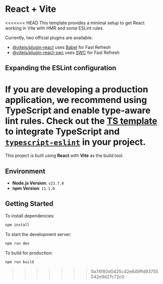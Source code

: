 # React + Vite

<<<<<<< HEAD
This template provides a minimal setup to get React working in Vite with HMR and some ESLint rules.

Currently, two official plugins are available:

- [@vitejs/plugin-react](https://github.com/vitejs/vite-plugin-react/blob/main/packages/plugin-react/README.md) uses [Babel](https://babeljs.io/) for Fast Refresh
- [@vitejs/plugin-react-swc](https://github.com/vitejs/vite-plugin-react-swc) uses [SWC](https://swc.rs/) for Fast Refresh

## Expanding the ESLint configuration

If you are developing a production application, we recommend using TypeScript and enable type-aware lint rules. Check out the [TS template](https://github.com/vitejs/vite/tree/main/packages/create-vite/template-react-ts) to integrate TypeScript and [`typescript-eslint`](https://typescript-eslint.io) in your project.
=======
This project is built using **React** with **Vite** as the build tool.

## Environment

- **Node.js Version**: `v23.7.0`
- **npm Version**: `11.1.0`

## Getting Started

To install dependencies:

```bash
npm install
```

To start the development server:

```bash
npm run dev
```

To build for production:
```bash
npm run build
```

>>>>>>> 0a74f80d0425c42e649ffd93755542e9d27c72c0
